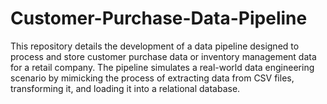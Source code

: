 # Customer-Purchase-Data-Pipeline
This repository details the development of a data pipeline designed to process and store customer purchase data or inventory management data for a retail company. The pipeline simulates a real-world data engineering scenario by mimicking the process of extracting data from CSV files, transforming it, and loading it into a relational database.
